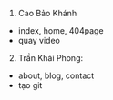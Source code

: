 1. Cao Bảo Khánh 
- index, home, 404page
- quay video
2. Trần Khải Phong: 
- about, blog, contact
- tạo git
